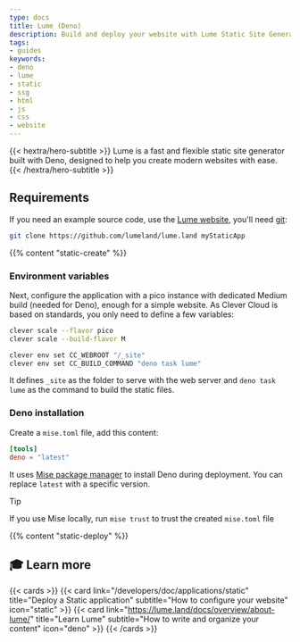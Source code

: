 ```yaml
---
type: docs
title: Lume (Deno)
description: Build and deploy your website with Lume Static Site Generator (SSG) using Deno runtime on Clever Cloud platform with complete setup guide
tags:
- guides
keywords:
- deno
- lume
- static
- ssg
- html
- js
- css
- website
---
```


{{< hextra/hero-subtitle >}}
  Lume is a fast and flexible static site generator built with Deno, designed to help you create modern websites with ease.
{{< /hextra/hero-subtitle >}}

## Requirements

If you need an example source code, use the [Lume website](https://github.com/lumeland/lume.land), you'll need [git](https://git-scm.com/book/en/v2/Getting-Started-Installing-Git):

```bash
git clone https://github.com/lumeland/lume.land myStaticApp
```
{{% content "static-create" %}}

### Environment variables

Next, configure the application with a pico instance with dedicated Medium build (needed for Deno), enough for a simple website. As Clever Cloud is based on standards, you only need to define a few variables:

```bash
clever scale --flavor pico
clever scale --build-flavor M

clever env set CC_WEBROOT "/_site"
clever env set CC_BUILD_COMMAND "deno task lume"
```

It defines `_site` as the folder to serve with the web server and `deno task lume` as the command to build the static files.

### Deno installation

Create a `mise.toml` file, add this content:

```toml {filename="mise.toml"}
[tools]
deno = "latest"
```

It uses [Mise package manager](/developers/doc/reference/reference-environment-variables/#install-tools-with-mise-package-manager) to install Deno during deployment. You can replace `latest` with a specific version.

> [!TIP]
> If you use Mise locally, run `mise trust` to trust the created `mise.toml` file

{{% content "static-deploy" %}}

## 🎓 Learn more

{{< cards >}}
  {{< card link="/developers/doc/applications/static" title="Deploy a Static application" subtitle="How to configure your website" icon="static" >}}
  {{< card link="https://lume.land/docs/overview/about-lume/" title="Learn Lume" subtitle="How to write and organize your content" icon="deno" >}}
{{< /cards >}}
